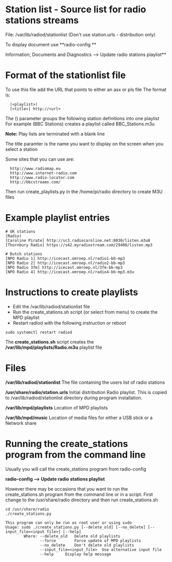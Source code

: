 Station list - Source list for radio stations streams
=====================================================

File: /var/lib/radiod/stationlist (Don't use station.urls - distribution only)

To display document use **radio-config **

Information, Documents and Diagnostics --> Update radio stations playlist**

Format of the stationlist file
==============================

To use this file add the URL that points to either an asx or pls file
The format is:


```
  (<playlist>)
  [<title>] http://<url>
```

The (<playlist>) parameter groups the following station definitions into one playlist
For example (BBC Stations) creates a playlist called BBC_Stations.m3u

**Note:** Play lists are terminated with a blank line

The title paramter is the name you want to display on the screen when you select a station 

Some sites that you can use are:
```
  http://www.radiomap.eu
  http://www.internet-radio.com
  http://www.radio-locator.com
  http://bbcstreams.com/
```

Then run create_playlists.py in the /home/pi/radio directory to create M3U files

Example playlist entries
========================

```
# UK stations
(Radio)
[Caroline Pirate] http://sc3.radiocaroline.net:8030/listen.m3u8
[Thornbury Radio] https://s42.myradiostream.com/29400/listen.mp3

# Dutch stations
[NPO Radio 1] http://icecast.omroep.nl/radio1-bb-mp3
[NPO Radio 2] http://icecast.omroep.nl/radio2-bb-mp3
[NPO Radio 3fm] http://icecast.omroep.nl/3fm-bb-mp3
[NPO Radio 4] http://icecast.omroep.nl/radio4-bb-mp3.m3u

```

Instructions  to create playlists
=================================

- Edit the /var/lib/radiod/stationlist file 
- Run the create_stations.sh script (or select from menu) to create the MPD playlist
- Restart radiod with the following instruction or reboot
```
sudo systemctl restart radiod 
```

The **create_stations.sh** script creates the **/var/lib/mpd/playlists/Radio.m3u** playlist file

Files
=====

**/var/lib/radiod/stationlist** The file containing the users list of radio stations 

**/usr/share/radio/station.urls** Initial distribution Radio playlist. This is copied to /var/lib/radiod/stationlist directory during program installation.

**/var/lib/mpd/playlists** Location of MPD playlists

**/var/lib/mpd/music** Location of media files for either a USB stick or a Network share

Running the create_stations program from the command line 
=========================================================
Usually you will call the create_stations program from radio-config 

**radio-config --> Update radio stations playlist**

However there may be occasions that you want to run the create_stations.sh program from the command line or in a script. First change to the /usr/share/radio directory and then run create_stations.sh

```
cd /usr/share/radio
./create_stations.py

This program can only be run as root user or using sudo
Usage: sudo ./create_stations.py [--delete_old] [--no_delete] [--input_file=<input file>] [--help]
        Where: --delete_old   Delete old playlists
               --force        Force update of MPD playlists
               --no_delete    Don't delete old playlists
               --input_file=<input_file>  Use alternative input file
               --help     Display help message
```

